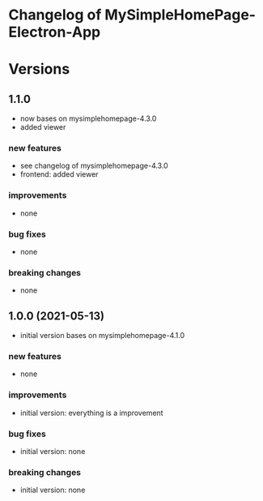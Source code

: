 # Changelog of MySimpleHomePage-Electron-App
 
# Versions

## 1.1.0
- now bases on mysimplehomepage-4.3.0
- added viewer

### new features
- see changelog of mysimplehomepage-4.3.0
- frontend: added viewer

### improvements
- none

### bug fixes
- none

### breaking changes
- none


## 1.0.0 (2021-05-13)
- initial version bases on mysimplehomepage-4.1.0

### new features
- none
 
### improvements
- initial version: everything is a improvement
 
### bug fixes
- initial version: none
 
### breaking changes
- initial version: none
